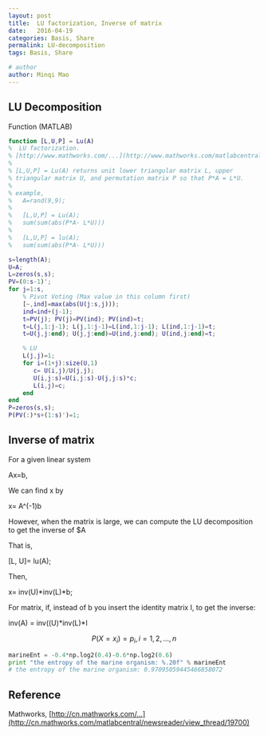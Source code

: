 ```yaml
---
layout: post
title:  LU factorization, Inverse of matrix
date:   2016-04-19
categories: Basis, Share
permalink: LU-decomposition
tags: Basis, Share

# author
author: Minqi Mao
---
```


## LU Decomposition

Function (MATLAB)

```matlab
function [L,U,P] = Lu(A)
%  LU factorization.
% [http://www.mathworks.com/...](http://www.mathworks.com/matlabcentral/fileexchange/37459-matrix-inverse-using-lu-factorization/content/Lu.m)
%   
% [L,U,P] = Lu(A) returns unit lower triangular matrix L, upper
% triangular matrix U, and permutation matrix P so that P*A = L*U.
%
% example,
%   A=rand(9,9);
%
%   [L,U,P] = Lu(A);
%   sum(sum(abs(P*A- L*U)))
%   
%   [L,U,P] = lu(A);
%   sum(sum(abs(P*A- L*U)))

s=length(A);
U=A;
L=zeros(s,s);
PV=(0:s-1)';
for j=1:s,
    % Pivot Voting (Max value in this column first)
    [~,ind]=max(abs(U(j:s,j)));
    ind=ind+(j-1);
    t=PV(j); PV(j)=PV(ind); PV(ind)=t;
    t=L(j,1:j-1); L(j,1:j-1)=L(ind,1:j-1); L(ind,1:j-1)=t;
    t=U(j,j:end); U(j,j:end)=U(ind,j:end); U(ind,j:end)=t;

    % LU
    L(j,j)=1;
    for i=(1+j):size(U,1)
       c= U(i,j)/U(j,j);
       U(i,j:s)=U(i,j:s)-U(j,j:s)*c;
       L(i,j)=c;
    end
end
P=zeros(s,s);
P(PV(:)*s+(1:s)')=1;
```


## Inverse of matrix

For a given linear system 

Ax=b,

We can find x by

x= A^(-1)b

However, when the matrix is large, we can compute the LU decomposition to get the inverse of $A

That is,

[L, U]= lu(A);

Then,

x= inv(U)*inv(L)*b;

For matrix, if, instead of b you insert the identity matrix I,
to get the inverse:

inv(A) = inv((U)*inv(L)*I

$$
\begin{equation}
   P(X = x_i) = p_i, i = 1, 2, ...,n
\end{equation}
$$


```python
marineEnt = -0.4*np.log2(0.4)-0.6*np.log2(0.6)
print "the entropy of the marine organism: %.20f" % marineEnt
# the entropy of the marine organism: 0.97095059445466858072
```

## Reference

Mathworks, [http://cn.mathworks.com/...](http://cn.mathworks.com/matlabcentral/newsreader/view_thread/19700)
